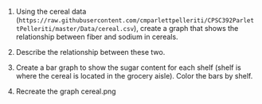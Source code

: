 1. Using the cereal data (`https://raw.githubusercontent.com/cmparlettpelleriti/CPSC392ParlettPelleriti/master/Data/cereal.csv`), create a graph that shows the relationship between fiber and sodium in cereals.

2. Describe the relationship between these two.

3. Create a bar graph to show the sugar content for each shelf (shelf is where the cereal is located in the grocery aisle). Color the bars by shelf.

4. Recreate the graph cereal.png